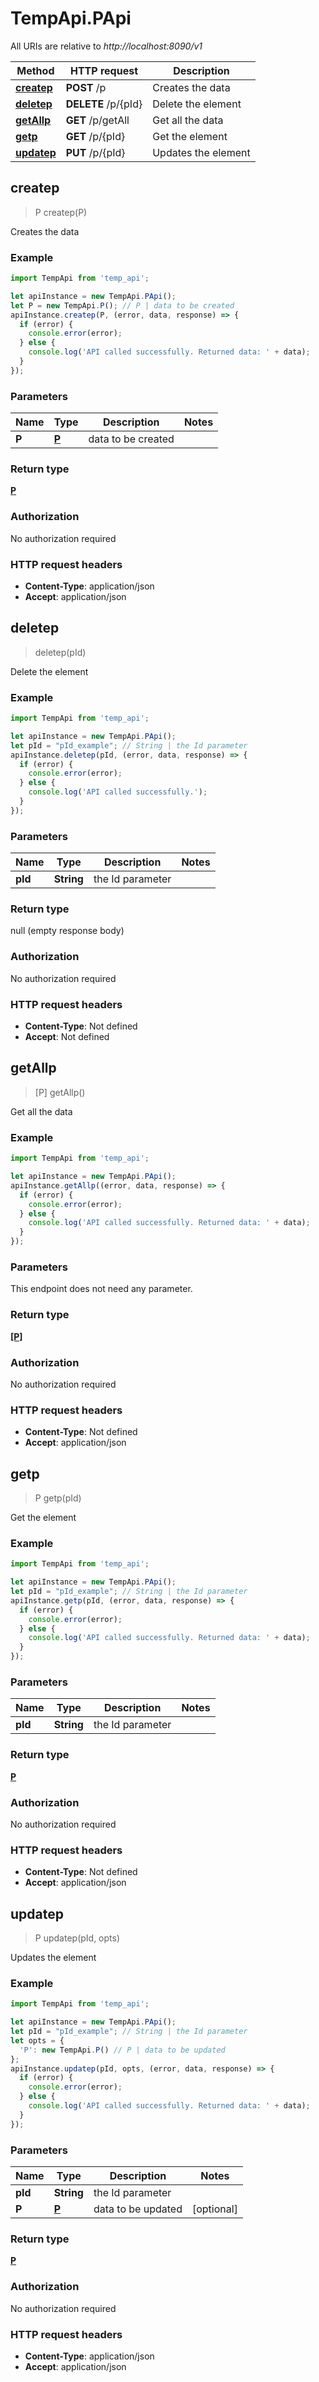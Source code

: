 # TempApi.PApi

All URIs are relative to *http://localhost:8090/v1*

Method | HTTP request | Description
------------- | ------------- | -------------
[**createp**](PApi.md#createp) | **POST** /p | Creates the data
[**deletep**](PApi.md#deletep) | **DELETE** /p/{pId} | Delete the element
[**getAllp**](PApi.md#getAllp) | **GET** /p/getAll | Get all the data
[**getp**](PApi.md#getp) | **GET** /p/{pId} | Get the element
[**updatep**](PApi.md#updatep) | **PUT** /p/{pId} | Updates the element



## createp

> P createp(P)

Creates the data

### Example

```javascript
import TempApi from 'temp_api';

let apiInstance = new TempApi.PApi();
let P = new TempApi.P(); // P | data to be created
apiInstance.createp(P, (error, data, response) => {
  if (error) {
    console.error(error);
  } else {
    console.log('API called successfully. Returned data: ' + data);
  }
});
```

### Parameters


Name | Type | Description  | Notes
------------- | ------------- | ------------- | -------------
 **P** | [**P**](P.md)| data to be created | 

### Return type

[**P**](P.md)

### Authorization

No authorization required

### HTTP request headers

- **Content-Type**: application/json
- **Accept**: application/json


## deletep

> deletep(pId)

Delete the element

### Example

```javascript
import TempApi from 'temp_api';

let apiInstance = new TempApi.PApi();
let pId = "pId_example"; // String | the Id parameter
apiInstance.deletep(pId, (error, data, response) => {
  if (error) {
    console.error(error);
  } else {
    console.log('API called successfully.');
  }
});
```

### Parameters


Name | Type | Description  | Notes
------------- | ------------- | ------------- | -------------
 **pId** | **String**| the Id parameter | 

### Return type

null (empty response body)

### Authorization

No authorization required

### HTTP request headers

- **Content-Type**: Not defined
- **Accept**: Not defined


## getAllp

> [P] getAllp()

Get all the data

### Example

```javascript
import TempApi from 'temp_api';

let apiInstance = new TempApi.PApi();
apiInstance.getAllp((error, data, response) => {
  if (error) {
    console.error(error);
  } else {
    console.log('API called successfully. Returned data: ' + data);
  }
});
```

### Parameters

This endpoint does not need any parameter.

### Return type

[**[P]**](P.md)

### Authorization

No authorization required

### HTTP request headers

- **Content-Type**: Not defined
- **Accept**: application/json


## getp

> P getp(pId)

Get the element

### Example

```javascript
import TempApi from 'temp_api';

let apiInstance = new TempApi.PApi();
let pId = "pId_example"; // String | the Id parameter
apiInstance.getp(pId, (error, data, response) => {
  if (error) {
    console.error(error);
  } else {
    console.log('API called successfully. Returned data: ' + data);
  }
});
```

### Parameters


Name | Type | Description  | Notes
------------- | ------------- | ------------- | -------------
 **pId** | **String**| the Id parameter | 

### Return type

[**P**](P.md)

### Authorization

No authorization required

### HTTP request headers

- **Content-Type**: Not defined
- **Accept**: application/json


## updatep

> P updatep(pId, opts)

Updates the element

### Example

```javascript
import TempApi from 'temp_api';

let apiInstance = new TempApi.PApi();
let pId = "pId_example"; // String | the Id parameter
let opts = {
  'P': new TempApi.P() // P | data to be updated
};
apiInstance.updatep(pId, opts, (error, data, response) => {
  if (error) {
    console.error(error);
  } else {
    console.log('API called successfully. Returned data: ' + data);
  }
});
```

### Parameters


Name | Type | Description  | Notes
------------- | ------------- | ------------- | -------------
 **pId** | **String**| the Id parameter | 
 **P** | [**P**](P.md)| data to be updated | [optional] 

### Return type

[**P**](P.md)

### Authorization

No authorization required

### HTTP request headers

- **Content-Type**: application/json
- **Accept**: application/json

